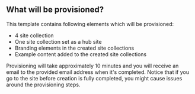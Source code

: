 ## What will be provisioned?

This template contains following elements which will be provisioned:

- 4 site collection
- One site collection set as a hub site
- Branding elements in the created site collections
- Example content added to the created site collections

Provisioning will take approximately 10 minutes and you will receive an email to the provided email address when it's completed. Notice that if you go to the site before creation is fully completed, you might cause issues around the provisioning steps.